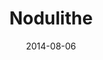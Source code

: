 ---
layout: post
title: "Nodulithe"
date: 2014-08-06
categories: [Horde]
image: http://www.pokepedia.fr/images/2/2d/Nodulithe-NB.png
caught: Nodulithe
location: Grotte Miroitante
level: 11
version: X
---